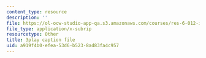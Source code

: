 ```yaml
---
content_type: resource
description: ''
file: https://ol-ocw-studio-app-qa.s3.amazonaws.com/courses/res-6-012-introduction-to-probability-spring-2018/a919f4b0efea53d6b5238ad83fa4c957_wTKRruMNOHw.vtt
file_type: application/x-subrip
resourcetype: Other
title: 3play caption file
uid: a919f4b0-efea-53d6-b523-8ad83fa4c957
---
```

